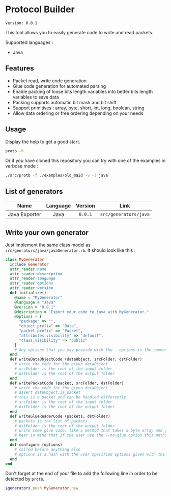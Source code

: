 # Protocol Builder

```version: 0.0.1```

This tool allows you to easily generate code to write and read packets.

Supported languages :
  - Java

## Features

- Packet read, write code generation
- Glue code generation for automated parsing
- Enable packing of loose bits length variables into better bits length variables to save data
- Packing supports automatic bit mask and bit shift
- Support primitives : array, byte, short, int, long, boolean, string
- Allow data ordering or free ordering depending on your needs

## Usage

Display the help to get a good start.
```bash
protb -h
```

Or if you have cloned this repository you can try with one of the examples in verbose mode :
```bash
./src/protb -f ./examples/old_maid -v -l java
```


## List of generators

| Name | Language | Version | Link |
|:----:|:--------:|:-------:|:----:|
| Java Exporter | Java | ```0.0.1``` | ```src/generators/java``` |

## Write your own generator

Just implement the same class model as ```src/genrators/java/javaGenerator.rb```. It should look like this :
```ruby
class MyGenerator
  include Generator
  attr_reader:name
  attr_reader:description
  attr_reader:language
  attr_reader:options
  attr_reader:version
  def initialize()
    @name = "MyGenerator"
    @language = "Java"
    @version = "0.0.1"
    @description = "Export your code to java with MyGenerator."
    @options = {
      "package" => "",
      "object.prefix" => "Data",
      "packet.prefix" => "Packet",
      "attributes.visibility" => "default",
      "class.visibility" => "public"
    }
    # Any options that you may provide with the --options in the command line should have a default value
  end
  def writeDataObjectCode (dataObject, srcFolder, dstFolder)
    # write the code for the given dataObject
    # srcFolder is the root of the input folder
    # dstFolder is the root of the output folder
  end
  def writePacketCode (packet, srcFolder, dstFolder)
    # write the code for the given dataObject
    # assert dataObject.is_packet
    # this is a packet and can be handled differently
    # srcFolder is the root of the input folder
    # dstFolder is the root of the output folder
  end
  def writeGlueReaderCode (packets, dstFolder)
    # packets is the list of packets
    # dstFolder is the root of the output folder
    # write some glue code, like a method that takes a byte array and gives out the parsed packet
    # bear in mind that if the user use the --no-glue option this method won't be called
  end
  def configure (options)
    # called before anything else
    # options is a hash with the user specified options given with the argument --options
  end
end
```

Don't forget at the end of your file to add the following line in order to be detected by ```protb```.
```ruby
$generators.push MyGenerator.new
```
